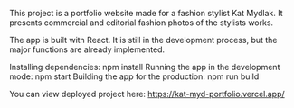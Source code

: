 This project is a portfolio website made for a fashion stylist Kat Mydlak. It presents commercial and editorial fashion photos of the stylists works.

The app is built with React. It is still in the development process, but the major functions are already implemented.

Installing dependencies: npm install
Running the app in the development mode: npm start
Building the app for the production: npm run build

You can view deployed project here: https://kat-myd-portfolio.vercel.app/

